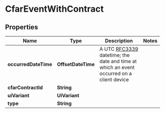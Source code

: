 

# CfarEventWithContract


## Properties

| Name | Type | Description | Notes |
|------------ | ------------- | ------------- | -------------|
|**occurredDateTime** | **OffsetDateTime** | A UTC [RFC3339](https://xml2rfc.tools.ietf.org/public/rfc/html/rfc3339.html#anchor14) datetime;  the date and time at which an event occurred on a client device |  |
|**cfarContractId** | **String** |  |  |
|**uiVariant** | **UiVariant** |  |  |
|**type** | **String** |  |  |



